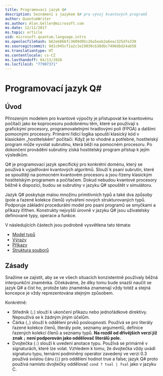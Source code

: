 ```yaml
---
title: Programovací jazyk Q#
description: Seznámení s jazykem Q# pro vývoj kvantových programů
author: QuantumWriter
ms.author: Alan.Geller@microsoft.com
ms.date: 12/11/2017
ms.topic: article
uid: microsoft.quantum.language.intro
ms.openlocfilehash: b62e6866fc3609d95c26a5eab2a6eac325dfe330
ms.sourcegitcommit: 9d1c045cf1a2c3e19030cb38dbc7496dbd24ab58
ms.translationtype: HT
ms.contentlocale: cs-CZ
ms.lasthandoff: 04/13/2020
ms.locfileid: "77907371"
---
```

# <a name="the-q-programming-language"></a>Programovací jazyk Q#

## <a name="introduction"></a>Úvod

Přirozeným modelem pro kvantové výpočty je přistupovat ke kvantovému počítači jako ke koprocesoru podobnému těm, které se používají s grafickými procesory, programovatelnými hradlovými poli (FPGA) a dalšími pomocnými procesory.
Primární řídicí logika spouští klasický kód v klasickém „hostitelském“ počítači.
Když je to vhodné a potřebné, hostitelský program může vyvolat subrutinu, která běží na pomocném procesoru.
Po dokončení provádění subrutiny získá hostitelský program přístup k jejím výsledkům.

Q# je programovací jazyk specifický pro konkrétní doménu, který se používá k vyjadřování kvantových algoritmů.
Slouží k psaní subrutin, které se spouštějí na pomocném kvantovém procesoru a jsou řízeny klasickým hostitelským programem a počítačem.
Dokud nebudou kvantové procesory běžně k dispozici, budou se subrutiny v jazyku Q# spouštět v simulátoru.

Jazyk Q# poskytuje malou množinu primitivních typů a také dva způsoby (pole a řazené kolekce členů) vytváření nových strukturovaných typů.
Podporuje základní procedurální model pro psaní programů se smyčkami a příkazy if/then.
Konstrukty nejvyšší úrovně v jazyku Q# jsou uživatelsky definované typy, operace a funkce.

V následujících částech jsou podrobně vysvětlena tato témata:
- [Model typů](xref:microsoft.quantum.language.type-model)
- [Výrazy](xref:microsoft.quantum.language.expressions)
- [Příkazy](xref:microsoft.quantum.language.statements)
- [Struktura souborů](xref:microsoft.quantum.language.file-structure)

## <a name="conventions"></a>Zásady

Snažíme se zajistit, aby se ve všech situacích konzistentně používaly běžná interpunkční znaménka.
Očekáváme, že díky tomu bude snazší naučit se jazyk Q# a číst ho, protože tato znaménka znamenají vždy totéž a stejná koncepce je vždy reprezentována stejným způsobem.

Konkrétně:

- Středník (`;`) slouží k ukončení příkazu nebo jednořádkové direktivy.
  Nepoužívá se k žádným jiným účelům.
- Čárka (`,`) slouží k oddělení prvků posloupnosti. Používá se pro literály řazené kolekce členů, literály pole, seznamy argumentů, definice řazených kolekcí členů a seznamy typů. **Na rozdíl od dřívějších verzí již znak `;` není podporován jako oddělovač literálů pole.**
- Dvojtečka (`:`) slouží k uvedení anotace typu. Používá se primárně v signaturách, které lze volat.
  Vzhledem k tomu, že dvojtečka vždy uvádí signaturu typu, ternární podmíněný operátor zavedený ve verzi 0.3 používá svislou čáru (`|`) pro oddělení hodnot true a false; jazyk Q# proto používá namísto dvojtečky oddělovač `cond ? tval | fval` jako v jazyku C.
  
